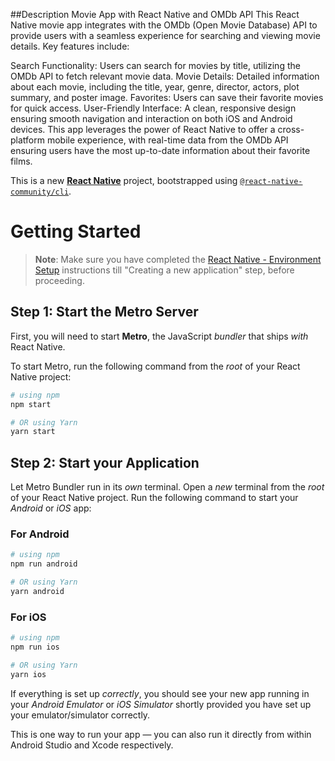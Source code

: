##Description
Movie App with React Native and OMDb API
This React Native movie app integrates with the OMDb (Open Movie Database) API to provide users with a seamless experience for searching and viewing movie details. Key features include:

Search Functionality: Users can search for movies by title, utilizing the OMDb API to fetch relevant movie data.
Movie Details: Detailed information about each movie, including the title, year, genre, director, actors, plot summary, and poster image.
Favorites: Users can save their favorite movies for quick access.
User-Friendly Interface: A clean, responsive design ensuring smooth navigation and interaction on both iOS and Android devices.
This app leverages the power of React Native to offer a cross-platform mobile experience, with real-time data from the OMDb API ensuring users have the most up-to-date information about their favorite films.

This is a new [**React Native**](https://reactnative.dev) project, bootstrapped using [`@react-native-community/cli`](https://github.com/react-native-community/cli).

# Getting Started

> **Note**: Make sure you have completed the [React Native - Environment Setup](https://reactnative.dev/docs/environment-setup) instructions till "Creating a new application" step, before proceeding.

## Step 1: Start the Metro Server

First, you will need to start **Metro**, the JavaScript _bundler_ that ships _with_ React Native.

To start Metro, run the following command from the _root_ of your React Native project:

```bash
# using npm
npm start

# OR using Yarn
yarn start
```

## Step 2: Start your Application

Let Metro Bundler run in its _own_ terminal. Open a _new_ terminal from the _root_ of your React Native project. Run the following command to start your _Android_ or _iOS_ app:

### For Android

```bash
# using npm
npm run android

# OR using Yarn
yarn android
```

### For iOS

```bash
# using npm
npm run ios

# OR using Yarn
yarn ios
```

If everything is set up _correctly_, you should see your new app running in your _Android Emulator_ or _iOS Simulator_ shortly provided you have set up your emulator/simulator correctly.

This is one way to run your app — you can also run it directly from within Android Studio and Xcode respectively.
